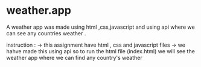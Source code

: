 # weather.app
A weather app was made using html ,css,javascript and using api where we can see any countries weather .

instruction :
-> this assignment have html , css and javascript files 
-> we hahve made this using api so to run the html file (index.html) we will see the weather app where we can find any country's weather
